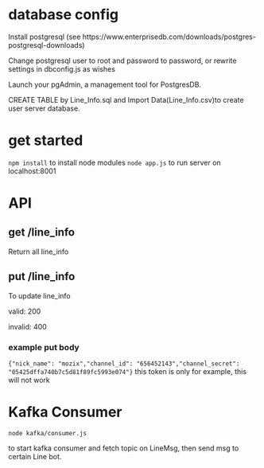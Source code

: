 # database config

<p>Install postgresql (see https://www.enterprisedb.com/downloads/postgres-postgresql-downloads)</p>
<p>Change postgresql user to root and password to password, or rewrite settings in dbconfig.js as wishes</p>

<p>Launch your pgAdmin, a management tool for PostgresDB.</p>

<p>CREATE TABLE by Line_Info.sql and Import Data(Line_Info.csv)to create user server database.</p>

# get started

```npm install```
 to install node modules
```node app.js```
 to run server on localhost:8001
# API
## get /line_info
<p>Return all line_info</p>

## put /line_info
<p>To update line_info</p>
<p>valid: 200</p>
<p>invalid: 400</p>

### example put body
```{"nick_name": "mozix","channel_id": "656452143","channel_secret": "05425dffa740b7c5d81f89fc5993e074"}```
  this token is only for example, this will not work

# Kafka Consumer
```
node kafka/consumer.js
```
to start kafka consumer and fetch topic on LineMsg, then send msg to certain Line bot.
